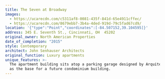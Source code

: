 ```yaml
---
title: The Seven at Broadway
images:
  - https://ucarecdn.com/c5311af8-0081-435f-841d-65e4911cffec/
  - https://ucarecdn.com/8679ebb7-3b4a-4ded-919d-79c5fad67cd9/
location: '{"type":"Point","coordinates":[-84.507152,39.104595]}'
address: 345 E. Seventh St., Cincinnati, OH  45202
original_owner: North American Properties
date_of_completion: "2015"
style: Contemporary
architect: John Senhauser Architects
original_function: Luxury apartments
unique_features: >-
  The apartment building sits atop a parking garage designed by Arquitectonica
  as the base for a future condominium building.
---
```

